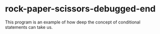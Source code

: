 # rock-paper-scissors-debugged-end
This program is an example of how deep the concept of conditional statements can take us.
